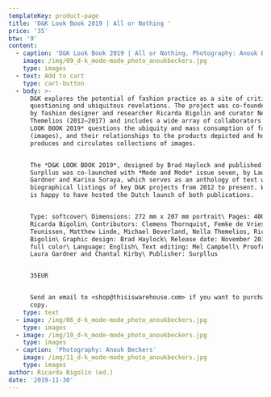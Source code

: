 ```yaml
---
templateKey: product-page
title: 'D&K Look Book 2019 | All or Nothing '
price: '35'
btw: '9'
content:
  - caption: 'D&K Look Book 2019 | All or Nothing. Photography: Anouk Beckers.'
    image: /img/09_d-k_mode-mode_photo_anoukbeckers.jpg
    type: images
  - text: Add to cart
    type: cart-button
  - body: >-
      D&K explores the potential of fashion practice as a site of critical
      questioning and ubiquitous revelations. The project was co-founded in 2012
      by fashion designer and researcher Ricarda Bigolin and curator Nella
      Themelios (2012–2017) and includes a wide array of collaborators. The *D&K
      LOOK BOOK 2019* questions the ubiquity and mass consumption of fashion
      (images), and their relationships to the products depicted and how fashion
      produces and circulates collections of images.


      The *D&K LOOK BOOK 2019*, designed by Brad Haylock and published by
      Surpllus was co-launched with *Mode and Mode* issue seven, by Laura
      Gardner and Karina Soraya, which serves as an anthology of text works and
      biographical listings of key D&K projects from 2012 to present. Warehouse
      is happy to have hosted the Dutch launch of both publications.


      Type: softcover\ Dimensions: 272 mm x 207 mm portrait\ Pages: 400\ Editor:
      Ricarda Bigolin\ Contributors: Clemens Thornquist, Femke de Vries, José
      Teunissen, Matthew Linde, Michael Beverland, Nella Themelios, Ricarda
      Bigolin\ Graphic design: Brad Haylock\ Release date: November 2019\ Color:
      full color\ Language: English\ Text editing: Mel Campbell\ Proofreaders:
      Laura Gardner and Chantal Kirby\ Publisher: Surpllus


      35EUR


      Send an email to <shop@thisiswarehouse.com> if you want to purchase a
      copy.
    type: text
  - image: /img/06_d-k_mode-mode_photo_anoukbeckers.jpg
    type: images
  - image: /img/10_d-k_mode-mode_photo_anoukbeckers.jpg
    type: images
  - caption: 'Photography: Anouk Beckers'
    image: /img/11_d-k_mode-mode_photo_anoukbeckers.jpg
    type: images
author: Ricarda Bigolin (ed.)
date: '2019-11-30'
---
```


